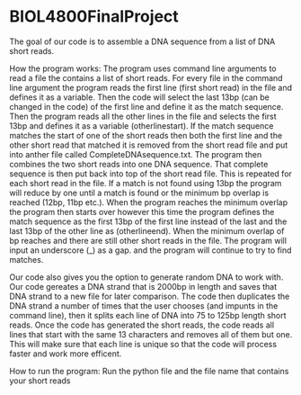 # BIOL4800FinalProject
The goal of our code is to assemble a DNA sequence from a list of DNA short reads.

How the program works:
The program uses command line arguments to read a file the contains a list of short reads. For every file in the command line argument the program reads the first line (first short read) in the file and defines it as a variable. Then the code will select the last 13bp (can be changed in the code) of the first line and define it as the match sequence. Then the program reads all the other lines in the file and selects the first 13bp and defines it as a variable (otherlinestart). If the match sequence matches the start of one of the short reads then both the first line and the other short read that matched it is removed from the short read file and put into anther file called CompleteDNAsequence.txt. The program then combines the two short reads into one DNA sequence. That complete sequence is then put back into top of the short read file. This is repeated for each short read in the file. If a match is not found using 13bp the program will reduce by one until a match is found or the minimum bp overlap is reached (12bp, 11bp etc.). When the program reaches the minimum overlap the program then starts over however this time the program defines the match sequence as the first 13bp of the first line instead of the last and the last 13bp of the other line as (otherlineend). When the minimum overlap of bp reaches and there are still other short reads in the file. The program will input an underscore (_) as a gap. and the program will continue to try to find matches.


Our code also gives you the option to generate random DNA to work with. Our code gereates a DNA strand that is 2000bp in length and saves that DNA strand to a new file for later comparison. The code then duplicates the DNA strand a number of times that the user chooses (and impunts in the command line), then it splits each line of DNA into 75 to 125bp length short reads. Once the code has generated the short reads, the code reads all lines that start with the same 13 characters and removes all of them but one. This will make sure that each line is unique so that the code will process faster and work more efficent.

How to run the program:
Run the python file and the file name that contains your short reads
